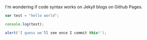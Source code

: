 I'm wondering if code syntax works on Jekyll blogs on Github Pages.

```javascript
var test = "hello world";

console.log(test);

alert('I guess we'll see once I commit this!');
```

